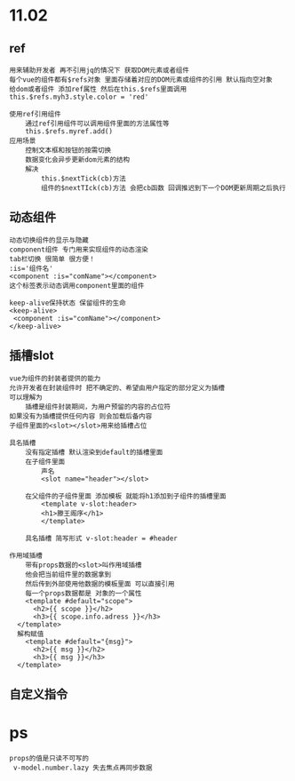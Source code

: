 # 11.02

## ref
    用来辅助开发者 再不引用jq的情况下 获取DOM元素或者组件
    每个vue的组件都有$refs对象 里面存储着对应的DOM元素或组件的引用 默认指向空对象
    给dom或者组件 添加ref属性 然后在this.$refs里面调用
    this.$refs.myh3.style.color = 'red'

    使用ref引用组件  
        通过ref引用组件可以调用组件里面的方法属性等
        this.$refs.myref.add()
    应用场景
        控制文本框和按钮的按需切换
        数据变化会异步更新dom元素的结构
        解决
            this.$nextTick(cb)方法
            组件的$nextTIck(cb)方法 会把cb函数 回调推迟到下一个DOM更新周期之后执行
## 动态组件
    动态切换组件的显示与隐藏
    component组件 专门用来实现组件的动态渲染
    tab栏切换 很简单 很方便！
    :is='组件名'
    <component :is="comName"></component>
    这个标签表示动态调用component里面的组件

    keep-alive保持状态 保留组件的生命
    <keep-alive>
     <component :is="comName"></component>
    </keep-alive>

## 插槽slot
    vue为组件的封装者提供的能力
    允许开发者在封装组件时 把不确定的、希望由用户指定的部分定义为插槽
    可以理解为
        插槽是组件封装期间，为用户预留的内容的占位符
    如果没有为插槽提供任何内容 则会加载后备内容
    子组件里面的<slot></slot>用来给插槽占位

    具名插槽
        没有指定插槽 默认渲染到default的插槽里面
        在子组件里面
            声名
            <slot name="header"></slot>

        在父组件的子组件里面 添加模板 就能将h1添加到子组件的插槽里面
            <template v-slot:header>
            <h1>滕王阁序</h1>
            </template>
        
        具名插槽 简写形式 v-slot:header = #header

    作用域插槽
        带有props数据的<slot>叫作用域插槽
        他会把当前组件里的数据拿到
        然后传到外部使用他数据的模板里面 可以直接引用
        每一个props数据都是 对象的一个属性
        <template #default="scope">
          <h2>{{ scope }}</h2>
          <h3>{{ scope.info.adress }}</h3>
      </template>
      解构赋值
        <template #default="{msg}">
          <h2>{{ msg }}</h2>
          <h3>{{ msg }}</h3>
      </template>
## 自定义指令


# ps
    props的值是只读不可写的
     v-model.number.lazy 失去焦点再同步数据
